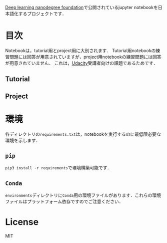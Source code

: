 [Deep learning nanodegree foundation](https://github.com/udacity/deep-learning)で公開されているjupyter notebookを日本語化するプロジェクトです．

# 目次

Notebookは，tutorial用とproject用に大別されます．
Tutorial用notebookの練習問題には回答が用意されていますが，project用notebookの練習問題には回答が用意されていません．
これは，[Udacity](https://www.udacity.com/course/deep-learning-nanodegree-foundation--nd101)受講者向けの課題であるためです．

## Tutorial

## Project

# 環境

各ディレクトリの`requirements.txt`は，notebookを実行するのに最低限必要な環境を示します．

## `pip`

`pip3 install -r requirements`で環境構築可能です． 

## `Conda`

`environments`ディレクトリに`Conda`用の環境ファイルがあります．これらの環境ファイルはプラットフォーム依存ですのでご注意ください．

# License
MIT

